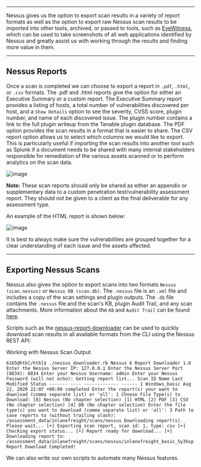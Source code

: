 
___

Nessus gives us the option to export scan results in a variety of report formats as well as the option to export raw Nessus scan results to be imported into other tools, archived, or passed to tools, such as [EyeWitness](https://github.com/FortyNorthSecurity/EyeWitness), which can be used to take screenshots of all web applications identified by Nessus and greatly assist us with working through the results and finding more value in them.

___

## Nessus Reports

Once a scan is completed we can choose to export a report in `.pdf`, `.html`, or `.csv` formats. The .pdf and .html reports give the option for either an Executive Summary or a custom report. The Executive Summary report provides a listing of hosts, a total number of vulnerabilities discovered per host, and a `Show Details` option to see the severity, CVSS score, plugin number, and name of each discovered issue. The plugin number contains a link to the full plugin writeup from the Tenable plugin database. The PDF option provides the scan results in a format that is easier to share. The CSV report option allows us to select which columns we would like to export. This is particularly useful if importing the scan results into another tool such as Splunk if a document needs to be shared with many internal stakeholders responsible for remediation of the various assets scanned or to perform analytics on the scan data.

![image](https://academy.hackthebox.com/storage/modules/108/nessus/exportreport.png)

**Note:** These scan reports should only be shared as either an appendix or supplementary data to a custom penetration test/vulnerability assessment report. They should not be given to a client as the final deliverable for any assessment type.

An example of the HTML report is shown below:

![image](https://academy.hackthebox.com/storage/modules/108/nessus/htmlreport.png)

It is best to always make sure the vulnerabilities are grouped together for a clear understanding of each issue and the assets affected.

___

## Exporting Nessus Scans

Nessus also gives the option to export scans into two formats `Nessus (scan.nessus)` or `Nessus DB (scan.db)`. The `.nessus` file is an `.xml` file and includes a copy of the scan settings and plugin outputs. The `.db` file contains the `.nessus` file and the scan's KB, plugin Audit Trail, and any scan attachments. More information about the `KB` and `Audit Trail` can be found [here](https://community.tenable.com/s/article/What-is-included-in-a-nessus-db-file).

Scripts such as the [nessus-report-downloader](https://raw.githubusercontent.com/eelsivart/nessus-report-downloader/master/nessus6-report-downloader.rb) can be used to quickly download scan results in all available formats from the CLI using the Nessus REST API:

Working with Nessus Scan Output

```shell
6165@htb[/htb]$ ./nessus_downloader.rb Nessus 6 Report Downloader 1.0 Enter the Nessus Server IP: 127.0.0.1 Enter the Nessus Server Port [8834]: 8834 Enter your Nessus Username: admin Enter your Nessus Password (will not echo): Getting report list... Scan ID Name Last Modified Status ------- ---- ------------- ------ 1 Windows_basic Aug 22, 2020 22:07 +00:00 completed Enter the report(s) your want to download (comma separate list) or 'all': 1 Choose File Type(s) to Download: [0] Nessus (No chapter selection) [1] HTML [2] PDF [3] CSV (No chapter selection) [4] DB (No chapter selection) Enter the file type(s) you want to download (comma separate list) or 'all': 3 Path to save reports to (without trailing slash): /assessment_data/inlanefreight/scans/nessus Downloading report(s). Please wait... [+] Exporting scan report, scan id: 1, type: csv [+] Checking export status... [+] Report ready for download... [+] Downloading report to: /assessment_data/inlanefreight/scans/nessus/inlanefreight_basic_5y3hxp.csv Report Download Completed!
```

We can also write our own scripts to automate many Nessus features.